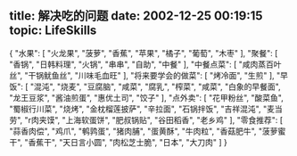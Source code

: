 title: 解决吃的问题
date: 2002-12-25 00:19:15
topic: LifeSkills
---

{
  "水果": [
    "火龙果",
    "菠萝",
    "香蕉",
    "苹果",
    "橘子",
    "葡萄",
    "木枣"
  ],
  "聚餐": [
    "香锅",
    "日韩料理",
    "火锅",
    "串串",
    "自助",
    "中餐"
  ],
  "中餐点菜": [
    "咸肉蒸百叶丝",
    "干锅鱿鱼丝",
    "川味毛血旺"
  ],
  "将来要学会的做菜": [
    "烤冷面",
    "生煎"
  ],
  "早饭": [
    "混沌",
    "烧麦",
    "豆腐脑",
    "咸菜",
    "腐乳",
    "榨菜",
    "咸菜",
    "白象的早餐面",
    "龙王豆浆",
    "酱油煎蛋",
    "惠优土司",
    "饺子"
  ],
  "点外卖": [
    "花甲粉丝",
    "酸菜鱼",
    "蜀椒行川菜",
    "烧烤",
    "金枕榴莲披萨",
    "辛拉面",
    "石锅拌饭",
    "吉祥混沌",
    "麦当劳",
    "r肉夹馍",
    "上海软蛋饼",
    "肥叔锅贴",
    "谷田稻香",
    "老乡鸡"
  ],
  "零食推荐": [
    "蒜香肉偿",
    "鸡爪",
    "鹌鹑蛋",
    "猪肉脯",
    "蛋黄酥",
    "牛肉粒",
    "香菇肥牛",
    "菠萝蜜干",
    "香蕉干",
    "天日言小圆",
    "肉松芝士脆",
    "日本",
    "大刀肉"
  ]
}
